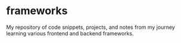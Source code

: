 # frameworks
My repository of code snippets, projects, and notes from my journey learning various frontend and backend frameworks.
